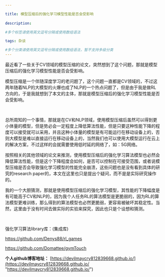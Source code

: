 ```yaml
---

title: 模型压缩后的强化学习模型性能是否会受影响
 
description: 

#多个标签请使用英文逗号分隔或使用数组语法

tags: 杂谈

#多个分类请使用英文逗号分隔或使用数组语法，暂不支持多级分类
---
```




最近看了一些关于CV领域的模型压缩的论文，突然想到了这个问题，那就是模型压缩后的强化学习模型性能是否会受影响。



模型压缩是一个伴随深度学习的老问题了，这个问题一直都是CV领域的，不过这两年随着NLP的大模型的火爆也成了NLP的一个热点问题了，但是由于我是做RL方向的，于是我就想到了本文的主体，那就是模型压缩后的强化学习模型性能是否会受影响。



<br/>

总所周知的一个事情，那就是在CV和NLP领域，使用模型压缩后虽然可以得到更小体量的模型，但是势必会一定程度上降低算法性能，但是只要这种性能下降的程度可以接受就可以采用，并且这种小体量的模型是有可能运行在移动设备上的，否则大模型是难以直接运行在移动设备上的，当然我们也可以使用大模型运行在云上的解决方案，不过这样的会就需要使用低时延的网络了，如：5G网络。



按照相关的其他领域的论文来推测，使用模型压缩后的强化学习算法模型也必然会降低算法性能，但是这个下降程度会如何，是否可以控制在可接受范围，或者说模型压缩是否会导致强化学习模型的性能完全崩溃，这些问题也是没有看到具体的研究的research paper的，本文在这里也只是提出个疑问，而不是是实际研究操作的。



我的一个大胆猜测，那就是使用模型压缩后的强化学习模型，其性能的下降幅度是有可能高于CV和NLP的，因为我个人任务RL的算法模型是更脆弱的，因为RL的算法模型更难训练，那么得到的算法模型也必然更脆弱，更容易被破坏其稳定性。当然，这里由于没有时间去做实际的实验来探究，因此也只是个设想和猜测。









<br/>

强化学习算法library库：(集成库)

https://github.com/Denys88/rl_games



https://github.com/Domattee/gymTouch







**个人github博客地址：**
[https://devilmaycry812839668.github.io/](https://devilmaycry812839668.github.io/ "https://devilmaycry812839668.github.io/")